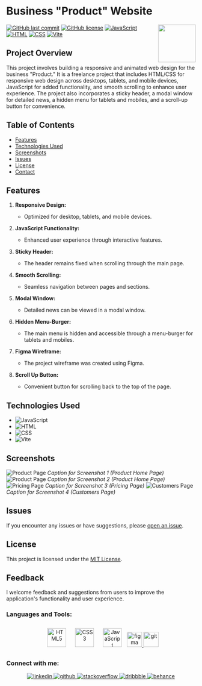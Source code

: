 # Business "Product" Website

<img align="right" src="https://media.giphy.com/media/du3J3cXyzhj75IOgvA/giphy.gif" width="100"/>

[![GitHub last commit](https://img.shields.io/github/last-commit/Alexandrbig1/business-product)](https://github.com/Alexandrbig1/business-product/commits/main)
[![GitHub license](https://img.shields.io/github/license/Alexandrbig1/business-product)](https://github.com/Alexandrbig1/business-product/blob/main/LICENSE)
[![JavaScript](https://img.shields.io/badge/JavaScript-Latest-yellow.svg)](https://developer.mozilla.org/en-US/docs/Web/JavaScript)
[![HTML](https://img.shields.io/badge/HTML5-<!DOCTYPE%20html>-orange)](https://developer.mozilla.org/en-US/docs/Web/HTML)
[![CSS](https://img.shields.io/badge/CSS3-styles-blue)](https://developer.mozilla.org/en-US/docs/Web/CSS)
[![Vite](https://img.shields.io/badge/Vite-5.0.10-green)](https://vitejs.dev/)

## Project Overview

This project involves building a responsive and animated web design for the business "Product." It is a freelance project that includes HTML/CSS for responsive web design across desktops, tablets, and mobile devices, JavaScript for added functionality, and smooth scrolling to enhance user experience. The project also incorporates a sticky header, a modal window for detailed news, a hidden menu for tablets and mobiles, and a scroll-up button for convenience.

## Table of Contents

- [Features](#features)
- [Technologies Used](#technologies-used)
- [Screenshots](#screenshots)
- [Issues](#issues)
- [License](#license)
- [Contact](#connect-with-me)

## Features

1. **Responsive Design:**

   - Optimized for desktop, tablets, and mobile devices.

2. **JavaScript Functionality:**

   - Enhanced user experience through interactive features.

3. **Sticky Header:**

   - The header remains fixed when scrolling through the main page.

4. **Smooth Scrolling:**

   - Seamless navigation between pages and sections.

5. **Modal Window:**

   - Detailed news can be viewed in a modal window.

6. **Hidden Menu-Burger:**

   - The main menu is hidden and accessible through a menu-burger for tablets and mobiles.

7. **Figma Wireframe:**

   - The project wireframe was created using Figma.

8. **Scroll Up Button:**
   - Convenient button for scrolling back to the top of the page.

## Technologies Used

- ![JavaScript](https://img.shields.io/badge/JavaScript-F7DF1E.svg?style=for-the-badge&logo=JavaScript&logoColor=black)
- ![HTML](https://img.shields.io/badge/HTML5-E34F26.svg?style=for-the-badge&logo=HTML5&logoColor=white)
- ![CSS](https://img.shields.io/badge/CSS3-1572B6.svg?style=for-the-badge&logo=CSS3&logoColor=white)
- ![Vite](https://img.shields.io/badge/Vite-646CFF.svg?style=for-the-badge&logo=Vite&logoColor=white)

## Screenshots

![Product Page](./src/public/img/product.jpg) _Caption for Screenshot 1
(Product Home Page)_
![Product Page](./src/public/img/product3.jpg)
_Caption for Screenshot 2 (Product Home Page)_
![Pricing Page](./src/public/img/pricing-page.jpg)
_Caption for Screenshot 3 (Pricing Page)_
![Customers Page](./src/public/img/customers-page.jpg)
_Caption for Screenshot 4 (Customers Page)_

## Issues

If you encounter any issues or have suggestions, please
[open an issue](https://github.com/Alexandrbig1/business-product/issues).

## License

This project is licensed under the [MIT License](LICENSE).

## Feedback

I welcome feedback and suggestions from users to improve the application's
functionality and user experience.

### Languages and Tools:

<div align="center">  
 
<a href="https://en.wikipedia.org/wiki/HTML5" target="_blank"><img style="margin: 10px" src="https://profilinator.rishav.dev/skills-assets/html5-original-wordmark.svg" alt="HTML5" height="50" /></a>
<a href="https://www.w3schools.com/css/" target="_blank"><img style="margin: 10px" src="https://profilinator.rishav.dev/skills-assets/css3-original-wordmark.svg" alt="CSS3" height="50" /></a>
<a href="https://www.javascript.com/" target="_blank"><img style="margin: 10px" src="https://profilinator.rishav.dev/skills-assets/javascript-original.svg" alt="JavaScript" height="50" /></a>
<a href="https://www.figma.com/" target="_blank" rel="noreferrer"> <img src="https://www.vectorlogo.zone/logos/figma/figma-icon.svg" alt="figma" width="40" height="40"/> </a>
<a href="https://git-scm.com/" target="_blank" rel="noreferrer"> <img src="https://www.vectorlogo.zone/logos/git-scm/git-scm-icon.svg" alt="git" width="40" height="40"/> </a>
</div>

### Connect with me:

<div align="center">
<a href="https://linkedin.com/in/alex-smagin29" target="_blank">
<img src=https://img.shields.io/badge/linkedin-%231E77B5.svg?&style=for-the-badge&logo=linkedin&logoColor=white alt=linkedin style="margin-bottom: 5px;" />
</a>
<a href="https://github.com/alexandrbig1" target="_blank">
<img src=https://img.shields.io/badge/github-%2324292e.svg?&style=for-the-badge&logo=github&logoColor=white alt=github style="margin-bottom: 5px;" />
</a>
  <a href="https://stackoverflow.com/users/22484161/alex-smagin" target="_blank">
<img src=https://img.shields.io/badge/stackoverflow-%23F28032.svg?&style=for-the-badge&logo=stackoverflow&logoColor=white alt=stackoverflow style="margin-bottom: 5px;" />
</a>
<a href="https://dribbble.com/Alexandrbig1" target="_blank">
<img src=https://img.shields.io/badge/dribbble-%23E45285.svg?&style=for-the-badge&logo=dribbble&logoColor=white alt=dribbble style="margin-bottom: 5px;" />
</a>
<a href="https://www.behance.net/a1126" target="_blank">
<img src=https://img.shields.io/badge/behance-%23191919.svg?&style=for-the-badge&logo=behance&logoColor=white alt=behance style="margin-bottom: 5px;" />
</a>  
</div>
